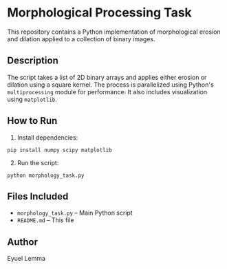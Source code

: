 # Morphological Processing Task

This repository contains a Python implementation of morphological erosion and dilation applied to a collection of binary images.

## Description

The script takes a list of 2D binary arrays and applies either erosion or dilation using a square kernel. The process is parallelized using Python's `multiprocessing` module for performance. It also includes visualization using `matplotlib`.

## How to Run

1. Install dependencies:

```
pip install numpy scipy matplotlib
```

2. Run the script:

```
python morphology_task.py
```

## Files Included

- `morphology_task.py` – Main Python script
- `README.md` – This file

## Author

Eyuel Lemma
